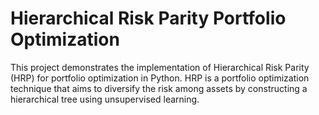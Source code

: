 # Hierarchical Risk Parity Portfolio Optimization

This project demonstrates the implementation of Hierarchical Risk Parity (HRP) for portfolio optimization in Python. HRP is a portfolio optimization technique that aims to diversify the risk among assets by constructing a hierarchical tree using unsupervised learning.